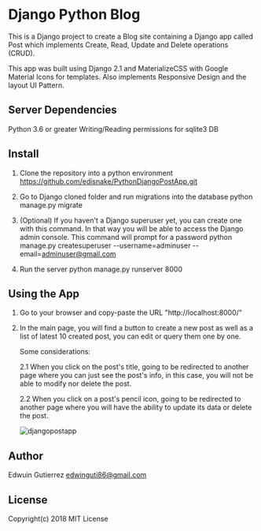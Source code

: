 # Django Python Blog

This is a Django project to create a Blog site containing a Django app called Post which implements Create, Read, Update and Delete operations (CRUD).

This app was built using Django 2.1 and MaterializeCSS with Google Material Icons for templates. Also implements Responsive Design and the layout UI Pattern.


## Server Dependencies

Python 3.6 or greater
Writing/Reading permissions for sqlite3 DB

## Install

1. Clone the repository into a python environment
	https://github.com/edisnake/PythonDjangoPostApp.git
	
2. Go to Django cloned folder and run migrations into the database
	python manage.py migrate
	
3. (Optional) If you haven't a Django superuser yet, you can create one with this command. In that way you will be able to access the Django admin console.
	This command will prompt for a password
	python manage.py createsuperuser --username=adminuser --email=adminuser@gmail.com 
	
4. Run the server
	python manage.py runserver 8000


## Using the App

1. Go to your browser and copy-paste the URL "http://localhost:8000/"
2. In the main page, you will find a button to create a new post as well as a list of latest 10 created post, you can edit or query them one by one.

	Some considerations:

	2.1 When you click on the post's title, going to be redirected to another page where you can just see the post's info, in this case, you will not be able to modify nor delete the post.
	
	2.2 When you click on a post's pencil icon, going to be redirected to another page where you will have the ability to update its data or delete the post.

	![djangopostapp](https://user-images.githubusercontent.com/1470750/45596755-c5cb6e80-b986-11e8-966a-60d4acd523e0.gif)
	

## Author

Edwuin Gutierrez
edwinguti86@gmail.com


## License

Copyright(c) 2018
MIT License
